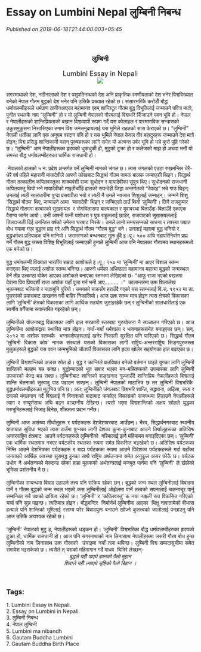 # Essay on Lumbini Nepal  लुम्बिनी निबन्ध

*Published on 2019-06-18T21:44:00.003+05:45*

<br />
<h2 style="text-align: center;">
<span lang="NE" style="font-family: "mangal" , serif; line-height: 107%;"><span style="font-size: large;">लुम्बिनी</span></span></h2><div style="text-align: center;"><span lang="NE" style="font-family: "mangal" , serif; line-height: 107%;"><span style="font-size: large;">Lumbini Essay in Nepali</span></span></div>
<div class="separator" style="clear: both; text-align: center;">
<a href="https://blogger.googleusercontent.com/img/b/R29vZ2xl/AVvXsEgMJOu0u1ntefPUgAWafiDy_8IDJkRynDgW-isWfWK4NpMW4esylIaxoB3LPBhurX4RIwfzIKHS2Eelq5VlRsZWchi7B9WzytMN1y__Sf2Oild0QN6dewPwaHgaN1n3bflhWKWUTGu4nHU/s1600/Lumbini_-_Mayadevi_Temple_from_South%252C_Lumbini_%25289244243566%2529.jpg" style="margin-left: 1em; margin-right: 1em;"><img border="0" data-original-height="165" data-original-width="220" src="https://blogger.googleusercontent.com/img/b/R29vZ2xl/AVvXsEgMJOu0u1ntefPUgAWafiDy_8IDJkRynDgW-isWfWK4NpMW4esylIaxoB3LPBhurX4RIwfzIKHS2Eelq5VlRsZWchi7B9WzytMN1y__Sf2Oild0QN6dewPwaHgaN1n3bflhWKWUTGu4nHU/s1600/Lumbini_-_Mayadevi_Temple_from_South%252C_Lumbini_%25289244243566%2529.jpg" /></a></div>
<div>
<span lang="NE" style="font-family: "mangal" , serif; line-height: 107%;"><span style="font-size: large;"><br /></span></span></div>
<div class="MsoNormal">
<span lang="NE" style="font-family: "mangal" , serif; line-height: 107%;">सगरमाथाको देश</span><span style="line-height: 107%; mso-bidi-font-size: 11.0pt;">,</span><span lang="NE" style="font-family: "mangal" , serif; line-height: 107%;"> नदीनालाको देश र पशुपतिनाथको देश
अनि प्राकृतिक रमणीयताको देश भनेर विश्वविख्यात बनेको नेपाल गौतम बुद्धको देश भनेर
पनि उत्तिकै प्रख्यात रहेको छ। संसारभरिकै करोडौँ बौद्ध धर्मावलम्बीहरूले धर्मप्राण
ठानीनआएका महामानव एवम् शान्तिदूत गौतम बुद्ध विभूतिलाई जन्माउने पवित्र माटो</span><span style="line-height: 107%; mso-bidi-font-size: 11.0pt;">,</span><span lang="NE" style="font-family: "mangal" , serif; line-height: 107%;"> पुनीत
स्थलकै नाम “लुम्बिनी” हो र यो लुम्बिनी नेपालको गौरवलाई विश्वभरि फिँजाउने पवन
भूमि हो। नेपाल र नेपालीहरूको शान्तिप्रियताको बखान विश्वव्यापी रूपमा गर्दै यस
कोलाहल र पारमाणविक सन्त्रासको उकुसमुकुसमा निसासिएका तमाम विश्व जनसमुदायलाई यस
भूमिले राहतको सास फेराएको छ। “लुम्बिनी” नेपाली धर्तीका लागि एक अनुपम वरदान पनि
हो र यस भूमिले नेपाल केवल वीर बहादुरहरू जन्माउने देश मात्रै होइन</span><span style="line-height: 107%; mso-bidi-font-size: 11.0pt;">;</span><span lang="NE" style="font-family: "mangal" , serif; line-height: 107%;"> विश्व
प्रसिद्ध शान्तिकामी महान् पुरुषहरूका लागि समेत यो अत्यन्त उर्वर भूमि हो भन्ने
कुरो पुष्टि गरेको छ। “लुम्बिनी” आम नेपालीहरूका हृदयको धुकधुकी हो</span><span style="line-height: 107%; mso-bidi-font-size: 11.0pt;">,</span><span lang="NE" style="font-family: "mangal" , serif; line-height: 107%;">
मुटुको टुक्रा हो र कलेजको माझ हो अथवा भनौं यो समस्त बौद्ध धर्मावलम्बीहरुका
धार्मिक राजधानी हो।</span><span style="line-height: 107%; mso-bidi-font-size: 11.0pt;"><o:p></o:p></span></div>
<div class="MsoNormal">
<span lang="NE" style="font-family: "mangal" , serif; line-height: 107%;"><br /></span></div>
<div class="MsoNormal">
<span lang="NE" style="font-family: "mangal" , serif; line-height: 107%;"><span style="mso-spacerun: yes;"> </span>नेपालको­­</span><span lang="NE" style="line-height: 107%; mso-bidi-font-size: 11.0pt;"> </span><span lang="NE" style="font-family: "mangal" , serif; line-height: 107%;">हालको
५ न: प्रदेश अन्तर्गत पर्ने लुम्बिनी नामको जंगल छ। त्यस जंगलको एउटा रुखमन्तिर
धेरै-धेरै वर्ष पहिले महारानी मायादेवीले आफ्नो कोखबाट सिद्धार्थ गौतम नामक बालक
जन्माएकी थिइन। सिद्धार्थ गौतम तत्कालीन कपिलवस्तुका शाक्यवंशी राजा सुधोदन र
मायादेवीका सुपुत्र थिए। सुधोदनको राजधानी कपिलवस्तु थियो भने मायादेवीको
माइतीचाँहि हालको रूपन्देही जिल्ला अन्तर्गतको “देवदह” भन्ने गाउ थिइन्: उनलाई
त्यही सालधारीमा पुग्दा प्रसवपीडा भयो र त्यही नै उनले नवजात शिशुलाई जन्माइन्।
जन्मने शिशु ‘सिद्धार्थ गौतम</span><span style="line-height: 107%; mso-bidi-font-size: 11.0pt;">’</span><span lang="NE" style="font-family: "mangal" , serif; line-height: 107%;"> थिए</span><span style="line-height: 107%; mso-bidi-font-size: 11.0pt;">,</span><span lang="NE" style="font-family: "mangal" , serif; line-height: 107%;"> जन्माउने आमा<span style="mso-spacerun: yes;">  </span>‘मायादेवी’ थिइन् र जन्मिएको ठाउँ थियो
‘लुम्बिनी</span><span style="line-height: 107%; mso-bidi-font-size: 11.0pt;">’</span><span lang="NE" style="font-family: "mangal" , serif; line-height: 107%;">। तिनै
राजकुमार सिद्धार्थ गौतममा दरबारको सुखसयल<span style="mso-spacerun: yes;"> 
</span>र भोगविलासमा बाल्यकाल र युवावस्था बिताउँदा-बिताउँदै एकाएक वैराग्य जागेर
आयो। उनी आफ्नी पत्नी यशोधरा र पुत्र राहुललाई छाडेर</span><span style="line-height: 107%; mso-bidi-font-size: 11.0pt;">,</span><span lang="NE" style="font-family: "mangal" , serif; line-height: 107%;">
राजपाटको सुखसयललाई तिलाञ्जली दिई उनन्तिस वर्षको उमेरमा घरबाट निस्के। उनले लामो
समयसम्मको साधना र तपस्या पश्चात बोध गयामा गएर बुद्धत्व प्राप्त गरे अनि
सिद्धार्थ गौतम “गौतम बुद्ध” बने। उनलाई महात्मा बुद्ध भनियो र बुद्धधर्मका
प्रतिपादक पनि मानियो। जरामरणको बन्धनबाट मुक्त हुँदै इ।पू। ५०० अघि महापरिनिर्वाण
प्राप्त गर्ने गौतम बुद्ध जस्ता विशिष्ट विभूतिलाई जन्माएकी हुनाले लुम्बिनी आज
पनि नेपालका गौरवमय स्थानहरूमध्ये एक बनेको छ।</span><span style="line-height: 107%; mso-bidi-font-size: 11.0pt;"><o:p></o:p></span></div>
<div class="MsoNormal">
<span lang="NE" style="font-family: "mangal" , serif; line-height: 107%;"><br /></span></div>
<div class="MsoNormal">
<span lang="NE" style="font-family: "mangal" , serif; line-height: 107%;">बुद्ध धर्मावलम्बी विख्यात भारतीय सम्राट आशोकले
इ।पू। २५० मा ‘लुम्बिनी’ मा आएर विशाल स्तम्भ बनाएका थिए जलाई अशोक स्तम्भ भनिन्छ।
आफ्नो धर्मका अधिष्ठाता महामानव महात्मा बुद्धको जन्मस्थल हेर्ने तीव्र उत्कण्ठा
बोकेर आएका अशोकले बनाएका स्तम्भमा लेखिएको छ- “आफू राजा भएको बखतमा देवाना प्रिय
प्रियदर्शी राजा अशोक यहाँ पूजा गर्न भनी आए......... ।” <span style="mso-spacerun: yes;"> </span>कालान्तरमा उक्त शिलालेख भूकम्पबाट भत्कियो र
माटामुनि पुरियो। समयको चक्रसँग हराउँदै गएको यस स्तम्भलाई वि.स्. १९५२ मा डा. फुहररको
प्रयासबाट उत्खनन गरी बाहिर निकालियो। आज उक्त स्तम्भ मात्र होइन त्यस क्षेत्रको
विकासका लागि ‘लुम्बिनी</span><span style="line-height: 107%; mso-bidi-font-size: 11.0pt;">’</span><span lang="NE" style="font-family: "mangal" , serif; line-height: 107%;"> क्षेत्रको विकासका लागि आर्थिक सहयोग जुटाइरहेकै
छन् र लुम्बिनीको सालधारीलाई एक स्वर्गीय बगैँचामा रूपान्तरित गइरहेको छन्।</span><span style="line-height: 107%; mso-bidi-font-size: 11.0pt;"><o:p></o:p></span></div>
<div class="MsoNormal" style="text-align: justify;">
<span lang="NE" style="font-family: "mangal" , serif; line-height: 107%;"><br /></span></div>
<div class="MsoNormal" style="text-align: justify;">
<span lang="NE" style="font-family: "mangal" , serif; line-height: 107%;">लुम्बिनीको योजनाबद्ध विकासका लागि
हाल सरकारी स्तरबाट गुरुयोजना नै सञ्चालन गरिएको छ। आज लुम्बिनीमा आशोकद्वारा
स्थापित मात्र होइन। नयाँ-नयाँ धर्मशाला र भावनाहरूसमेत बनाइएका छन्। सन्. २०१२ मा
अशोक स्तम्भकै <span style="mso-spacerun: yes;"> </span>भग्नावशेषहरूलाई खनेर
निकाली सुरक्षित पनि पारिएको छ। सिद्धार्थ गौतम ‘लुम्बिनी विकास कोष’ नामक
संस्थाले यसको विकासका लागी राष्ट्रिय-अन्तरराष्ट्रिय सिङ्गपुरजस्ता मुलुकहरूले
बुद्धको यस पवन जन्मभूमिको चौतर्फी विकासका लागि हृदय खोलेर सहयोगका हात बढाएका छ।</span><span style="line-height: 107%; mso-bidi-font-size: 11.0pt;"><o:p></o:p></span></div>
<div class="MsoNormal" style="text-align: justify;">
<span lang="NE" style="font-family: "mangal" , serif; line-height: 107%;"><br /></span></div>
<div class="MsoNormal" style="text-align: justify;">
<span lang="NE" style="font-family: "mangal" , serif; line-height: 107%;">लुम्बिनी विश्वशान्तिको अजस्र स्रोत
हो। युद्ध र क्रान्तिले क्षतविक्षत बनेको वर्तमान घाइते युगका लागि लुम्बिनी
शान्तिको मलहम बन्न सक्छ। युद्धोन्मादको भूत सबार भएका मन-मस्तिष्कको उपचारका लागि
लुम्बिनी उपचारको केन्द्र बन्न सक्छ। लुम्बिनीबाट शान्तिको शङ्खनाद गुज्जाउँदै
शान्तिप्रिय नेपालीहरूले विश्वलाई शान्ति चेतनाको सुस्वादु पाठ पढाउन सक्छन्।
लुम्बिनी नेपालको माटाभित्र छ तर लुम्बिनी विश्वभरिकै<span style="mso-spacerun: yes;">  </span>बुद्धधर्मावलम्बीहरूका मुटुभित्र पनि छ। अत:
लुम्बिनीको जंगलबाट विश्वभरि शान्ति</span><span style="line-height: 107%; mso-bidi-font-size: 11.0pt;">,</span><span lang="NE" style="font-family: "mangal" , serif; line-height: 107%;"> सद्भावना, अहिंसा, सत्य र दयाको मंगलगान
गर्दै विश्वलाई नै विनाशको बाटाबाट फर्काएर विकासको राजपथमा हिडाउने नेपालीहरूले
त्याग र सम्पूर्णसाथ अघि बढ्न वाञ्छनीय देखिन्छ। त्यसो भएमा विश्वशान्तिको अक्षय
स्रोतले युद्धका मरुभूमिहरूलाई भिजाइ दिनेछ, शीतलता प्रदान गर्नेछ।</span><span style="line-height: 107%; mso-bidi-font-size: 11.0pt;"><o:p></o:p></span></div>
<div class="MsoNormal" style="text-align: justify;">
<span lang="NE" style="font-family: "mangal" , serif; line-height: 107%;"><br /></span></div>
<div class="MsoNormal" style="text-align: justify;">
<span lang="NE" style="font-family: "mangal" , serif; line-height: 107%;">लुम्बिनी आज असंख्य तीर्थालुहरू र
पर्यटकहरू देशदेशावरबाट आउँछन्। भैरव</span><span style="line-height: 107%; mso-bidi-font-size: 11.0pt;">,</span><span lang="NE" style="font-family: "mangal" , serif; line-height: 107%;"> सिद्धार्थनगरबाट स्थानीय यातायात
सुविधा भएको त्यस ठाउँमा पुग्नका लागी देशका कुना-कुनाबाट आउने तिर्थालुहरूका
अतिरिक्त अन्तरराष्ट्रिय क्षेत्रबाट<span style="mso-spacerun: yes;">  </span>आउने
पर्यटकहरूले लुम्बिनीको<span style="mso-spacerun: yes;">  </span>गरिमालाई झनै
महिमामय बनाइदिएका छन्। ‘लुम्बिनी</span><span style="line-height: 107%; mso-bidi-font-size: 11.0pt;">’</span><span lang="NE" style="font-family: "mangal" , serif; line-height: 107%;"> एक धार्मिक स्थलमात्र नभएर पर्यटकीय
स्थलका रूपमा समेत विकसित भइरहेको छ। अतिरिक्त पर्यटकका निम्ति आउने देशभित्रका
पर्यटकहरू र बाह्य पर्यटकका रूपमा आउने विदेशका पर्यटकहरूले गर्दा यहाँका जनताको
आर्थिक अवस्था सुसमृद्ध हुनका साथै राष्ट्रिय अर्थतन्त्रमा समेत अनुकूल असर परेकै
छ। पर्यटक उधोग नै अर्थतन्त्रको मेरुदण्ड रहेका हाम्रा मूलकको अर्थतन्त्रलाई मजबुत
पार्नमा पनि ‘लुम्बिनी</span><span style="line-height: 107%; mso-bidi-font-size: 11.0pt;">’</span><span lang="NE" style="font-family: "mangal" , serif; line-height: 107%;"> ले खेलेको भूमिका प्रशंसनीय नै छ।</span><span style="line-height: 107%; mso-bidi-font-size: 11.0pt;"><o:p></o:p></span></div>
<div class="MsoNormal" style="text-align: justify;">
<span lang="NE" style="font-family: "mangal" , serif; line-height: 107%;"><br /></span></div>
<div class="MsoNormal" style="text-align: justify;">
<span lang="NE" style="font-family: "mangal" , serif; line-height: 107%;">लुम्बिनीका सम्बन्धमा विवाद उठाउने
तत्त्व पनि सक्रिय रहेका छन्। बुद्धको जन्म स्थल लुम्बिनीलाई विवादमा पार्ने र
गौतम बुद्धको जन्म स्थल भएको कस लुम्बिनीलाई ओझेलमा पार्ने तत्त्वको सपनालाई
चकनाचूर पार्नु सम्बन्धित सबै पक्षको दायित्व रहेको छ। ‘लुम्बिनी</span><span style="line-height: 107%; mso-bidi-font-size: 11.0pt;">’</span><span lang="NE" style="font-family: "mangal" , serif; line-height: 107%;"> र
‘कपिलवस्तु</span><span style="line-height: 107%; mso-bidi-font-size: 11.0pt;">’</span><span lang="NE" style="font-family: "mangal" , serif; line-height: 107%;"> क नया
नक्कली रूप विकसित गरिएको<span style="mso-spacerun: yes;">  </span>चर्चा पनि सुन्न
पाइन्छ। त्यतिमात्र होइन। बौद्धमन्दिर<span style="mso-spacerun: yes;"> 
</span>निर्मार्णर्थ लुम्बिनीमा आएका<span style="mso-spacerun: yes;"> 
</span>भिक्षु नावातामेको बीभत्स हत्याले पनि शान्तिको भूमिलाई रत्ताम्य परेर
विवादयुक्त बनाउने खोज्ने कुतत्त्वको जालोलाई पन्छाउनु पनि आज उतिकै आवश्यक रहेको
छ।</span><span style="line-height: 107%; mso-bidi-font-size: 11.0pt;"><o:p></o:p></span></div>
<div class="MsoNormal" style="text-align: justify;">
<span lang="NE" style="font-family: "mangal" , serif; line-height: 107%;"><br /></span></div>
<div class="MsoNormal" style="text-align: justify;">
<span lang="NE" style="font-family: "mangal" , serif; line-height: 107%;">‘लुम्बिनी</span><span style="line-height: 107%; mso-bidi-font-size: 11.0pt;">’</span><span lang="NE" style="font-family: "mangal" , serif; line-height: 107%;">
नेपालको मुटु ह</span><span style="line-height: 107%; mso-bidi-font-size: 11.0pt;">,</span><span lang="NE" style="font-family: "mangal" , serif; line-height: 107%;"> नेपालीहरूको
धड्कन हो। ‘लुम्बिनी</span><span style="line-height: 107%; mso-bidi-font-size: 11.0pt;">’</span><span lang="NE" style="font-family: "mangal" , serif; line-height: 107%;"> विश्वभरिका बौद्ध धर्मावलम्बीहरुका ह्रदयको
टुक्रा हो</span><span style="line-height: 107%; mso-bidi-font-size: 11.0pt;">,</span><span lang="NE" style="font-family: "mangal" , serif; line-height: 107%;">
धार्मिक राजधानी हो। आज पनि सगरमाथाको नाम लिनासाथ नेपालीहरूमा जसरी गौरव बोध
हुन्छ लुम्बिनीको नाम लिनासाथ उक्त गौरवको<span style="mso-spacerun: yes;"> 
</span>उचाइमा नयाँ तला थपिन्छ। लुम्बिनी विश्व सम्पदासुचीमा समेत समावेश भइसकेको
छ। त्यसैले त् यसको महिमागान गर्दै माधव<span style="mso-spacerun: yes;"> 
</span>घिमिरे लेख्छन्-</span><span style="line-height: 107%; mso-bidi-font-size: 11.0pt;"><o:p></o:p></span></div>
<div align="center" class="MsoNormal" style="text-align: center;">
<i><span lang="NE" style="font-family: "mangal" , serif; line-height: 107%;">बुद्धले
यहीँ पाएथे ज्ञानको पैलो मुहान</span><span style="line-height: 107%; mso-bidi-font-size: 11.0pt;"><o:p></o:p></span></i></div>
<div align="center" class="MsoNormal" style="text-align: center;">
<span lang="NE" style="font-family: "mangal" , serif; line-height: 107%;"><i>शिवाले
यहीँ ल्याएथे सृष्टिको पैलो बिहान ।</i><o:p></o:p></span></div>
<br />
<br />
<h3>
<span style="font-size: large;">Tags:</span></h3>
<div>
1. Lumbini Essay in Nepali.</div>
<div>
2. Essay on Lumbini in Nepali.</div>
<div>
3. लुम्बिनी निबन्ध</div>
<div>
4. नेपाल लुम्बिनी</div>
<div>
5. Lumbini ma nibandh</div>
<div>
6. Gautam Buddha Lumbini</div>
<div>
7. Gautam Buddha Birth Place</div>
